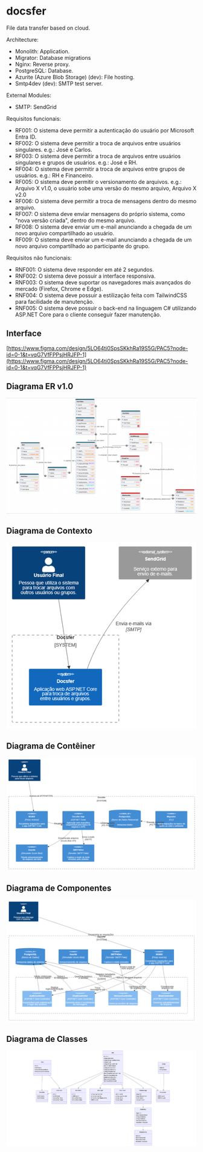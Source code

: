# docsfer

File data transfer based on cloud.

Architecture:
- Monolith: Application.
- Migrator: Database migrations
- Nginx: Reverse proxy.
- PostgreSQL: Database.
- Azurite (Azure Blob Storage) (dev): File hosting.
- Smtp4dev (dev): SMTP test server.

External Modules:
- SMTP: SendGrid

Requisitos funcionais:
- RF001: O sistema deve permitir a autenticação do usuário por Microsoft Entra ID.
- RF002: O sistema deve permitir a troca de arquivos entre usuários singulares. e.g.: José e Carlos.
- RF003: O sistema deve permitir a troca de arquivos entre usuários singulares e grupos de usuários. e.g.: José e RH.
- RF004: O sistema deve permitir a troca de arquivos entre grupos de usuários. e.g.: RH e Financeiro.
- RF005: O sistema deve permitir o versionamento de arquivos. e.g.: Arquivo X v1.0, o usuário sobe uma versão do mesmo arquivo, Arquivo X v2.0
- RF006: O sistema deve permitir a troca de mensagens dentro do mesmo arquivo.
- RF007: O sistema deve enviar mensagens do próprio sistema, como "nova versão criada", dentro do mesmo arquivo.
- RF008: O sistema deve enviar um e-mail anunciando a chegada de um novo arquivo compartilhado ao usuário.
- RF009: O sistema deve enviar um e-mail anunciando a chegada de um novo arquivo compartilhado ao participante do grupo.

Requisitos não funcionais:
- RNF001: O sistema deve responder em até 2 segundos.
- RNF002: O sistema deve possuir a interface responsiva.
- RNF003: O sistema deve suportar os navegadores mais avançados do mercado (Firefox, Chrome e Edge).
- RNF004: O sistema deve possuir a estilização feita com TailwindCSS para facilidade de manutenção.
- RNF005: O sistema deve possuir o back-end na linguagem C# utilizando ASP.NET Core para o cliente conseguir fazer manutenção.

## Interface

[https://www.figma.com/design/5LO64ti0SpsSKkhRa19S5G/PAC5?node-id=0-1&t=vqG7VfFPPsjHRJFP-1](https://www.figma.com/design/5LO64ti0SpsSKkhRa19S5G/PAC5?node-id=0-1&t=vqG7VfFPPsjHRJFP-1)

## Diagrama ER v1.0

![ER Diagram](docs/images/er_diagram_v1.png)

## Diagrama de Contexto

![Context Diagram](docs/images/context_c4_diagram.png)

## Diagrama de Contêiner

![Container Diagram](docs/images/container_c4_diagram.png)

## Diagrama de Componentes

![Components Diagram](docs/images/component_c4_diagram.png)

## Diagrama de Classes

![Class Diagram](docs/images/class_diagram.png)
